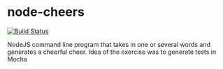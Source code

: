 # node-cheers
[![Build Status](https://travis-ci.org/johnwquarles/node-cheers.svg?branch=master)](https://travis-ci.org/johnwquarles/node-cheers)

NodeJS command line program that takes in one or several words and generates a cheerful cheer. Idea of the exercise was to generate tests in Mocha
